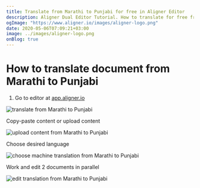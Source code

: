 ```yaml
---
title: Translate from Marathi to Punjabi for free in Aligner Editor
description: Aligner Dual Editor Tutorial. How to translate for free from Marathi to Punjabi. Aligner is multilingual document management platform. 
ogImage: "https://www.aligner.io/images/aligner-logo.png"
date: 2020-05-06T07:09:21+03:00
image: ../images/aligner-logo.png
onBlog: true
---
```


# How to translate document from Marathi to Punjabi

1. Go to editor at [app.aligner.io](https://app.aligner.io "Aligner App web page")

![translate from Marathi to Punjabi](../aligner-blank-editor.png "translate from Marathi to Punjabi")

Copy-paste content or upload content

![upload content from Marathi to Punjabi](../aligner-uploaded-document.png "upload content from Marathi to Punjabi")

Choose desired language

![choose machine translation from Marathi to Punjabi](../aligner-language-dropdown.png "choose machine translation from Marathi to Punjabi")

Work and edit 2 documents in parallel

![edit translation from Marathi to Punjabi](../aligner-double-sitded-editor.png "edit translation from Marathi to Punjabi")

